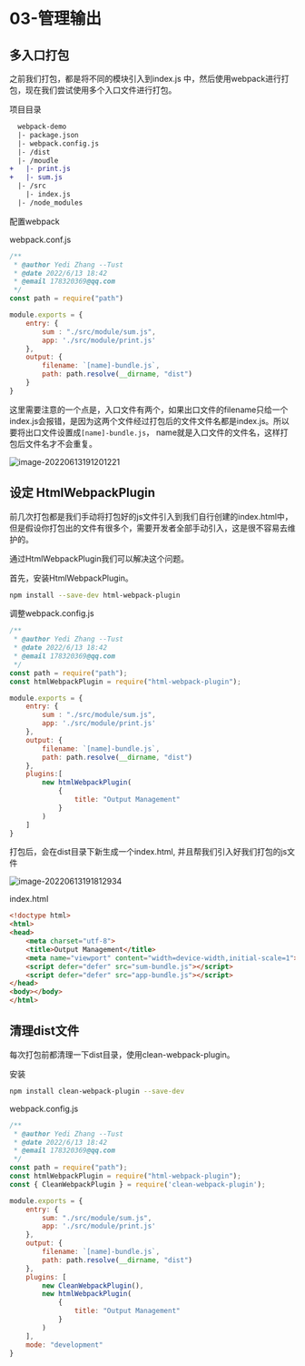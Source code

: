 # 03-管理输出



## 多入口打包

之前我们打包，都是将不同的模块引入到index.js 中，然后使用webpack进行打包，现在我们尝试使用多个入口文件进行打包。 

项目目录

```diff
  webpack-demo
  |- package.json
  |- webpack.config.js
  |- /dist
  |- /moudle
+   |- print.js
+   |- sum.js
  |- /src
    |- index.js
  |- /node_modules
```

配置webpack

webpack.conf.js

```js
/**
 * @author Yedi Zhang --Tust
 * @date 2022/6/13 18:42
 * @email 178320369@qq.com
 */
const path = require("path")

module.exports = {
    entry: {
        sum : "./src/module/sum.js",
        app: './src/module/print.js'
    },
    output: {
        filename: `[name]-bundle.js`,
        path: path.resolve(__dirname, "dist")
    }
}
```

这里需要注意的一个点是，入口文件有两个，如果出口文件的filename只给一个index.js会报错，是因为这两个文件经过打包后的文件文件名都是index.js。所以要将出口文件设置成`[name]-bundle.js`， name就是入口文件的文件名，这样打包后文件名才不会重复。 

![image-20220613191201221](https://xingqiu-tuchuang-1256524210.cos.ap-shanghai.myqcloud.com/886/image-20220613191201221.png)

## 设定 HtmlWebpackPlugin

前几次打包都是我们手动将打包好的js文件引入到我们自行创建的index.html中，但是假设你打包出的文件有很多个，需要开发者全部手动引入，这是很不容易去维护的。

通过HtmlWebpackPlugin我们可以解决这个问题。 

首先，安装HtmlWebpackPlugin。

```bash
npm install --save-dev html-webpack-plugin
```

调整webpack.config.js

```js
/**
 * @author Yedi Zhang --Tust
 * @date 2022/6/13 18:42
 * @email 178320369@qq.com
 */
const path = require("path");
const htmlWebpackPlugin = require("html-webpack-plugin");

module.exports = {
    entry: {
        sum : "./src/module/sum.js",
        app: './src/module/print.js'
    },
    output: {
        filename: `[name]-bundle.js`,
        path: path.resolve(__dirname, "dist")
    },
    plugins:[
        new htmlWebpackPlugin(
            {
                title: "Output Management"
            }
        )
    ]
}

```

打包后，会在dist目录下新生成一个index.html, 并且帮我们引入好我们打包的js文件

![image-20220613191812934](https://xingqiu-tuchuang-1256524210.cos.ap-shanghai.myqcloud.com/886/image-20220613191812934.png)

index.html

```html
<!doctype html>
<html>
<head>
    <meta charset="utf-8">
    <title>Output Management</title>
    <meta name="viewport" content="width=device-width,initial-scale=1">
    <script defer="defer" src="sum-bundle.js"></script>
    <script defer="defer" src="app-bundle.js"></script>
</head>
<body></body>
</html>
```

## 清理dist文件

每次打包前都清理一下dist目录，使用clean-webpack-plugin。 

安装

```bash
npm install clean-webpack-plugin --save-dev
```

webpack.config.js

```js
/**
 * @author Yedi Zhang --Tust
 * @date 2022/6/13 18:42
 * @email 178320369@qq.com
 */
const path = require("path");
const htmlWebpackPlugin = require("html-webpack-plugin");
const { CleanWebpackPlugin } = require('clean-webpack-plugin');

module.exports = {
    entry: {
        sum: "./src/module/sum.js",
        app: './src/module/print.js'
    },
    output: {
        filename: `[name]-bundle.js`,
        path: path.resolve(__dirname, "dist")
    },
    plugins: [
        new CleanWebpackPlugin(),
        new htmlWebpackPlugin(
            {
                title: "Output Management"
            }
        )
    ],
    mode: "development"
}
```